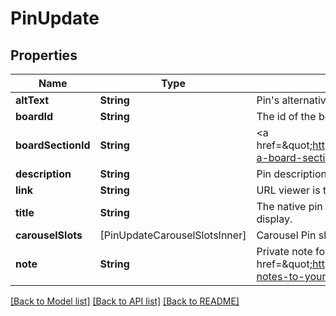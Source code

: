 # PinUpdate

## Properties
Name | Type | Description | Notes
------------ | ------------- | ------------- | -------------
**altText** | **String** | Pin&#39;s alternative text. | [optional] 
**boardId** | **String** | The id of the board to move the Pin onto. | [optional] 
**boardSectionId** | **String** | &lt;a href&#x3D;\&quot;https://help.pinterest.com/en/article/create-a-board-section\&quot;&gt;Board section&lt;/a&gt; ID. | [optional] 
**description** | **String** | Pin description - 800 characters maximum. | [optional] 
**link** | **String** | URL viewer is taken to when they click pin. | [optional] 
**title** | **String** | The native pin title that creators explicitly prefer to display. | [optional] 
**carouselSlots** | [PinUpdateCarouselSlotsInner] | Carousel Pin slots data. | [optional] 
**note** | **String** | Private note for this Pin. &lt;a href&#x3D;\&quot;https://help.pinterest.com/en/article/add-notes-to-your-pins\&quot;&gt;Learn more&lt;/a&gt;. | [optional] 

[[Back to Model list]](../README.md#documentation-for-models) [[Back to API list]](../README.md#documentation-for-api-endpoints) [[Back to README]](../README.md)


